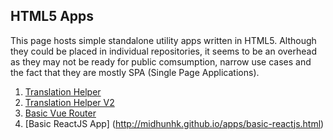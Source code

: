 ## HTML5 Apps
This page hosts simple standalone utility apps written in HTML5. 
Although they could be placed in individual repositories, it seems to be an overhead as they may not be ready for public comsumption, narrow use cases and the fact that they are mostly SPA (Single Page Applications).

1. [Translation Helper](http://midhunhk.github.io/apps/translate.html)
2. [Translation Helper V2](http://midhunhk.github.io/apps/translation-helper/#/)
3. [Basic Vue Router](http://midhunhk.github.io/apps/basic-vue-router.html)
4. [Basic ReactJS App] (http://midhunhk.github.io/apps/basic-reactjs.html)
